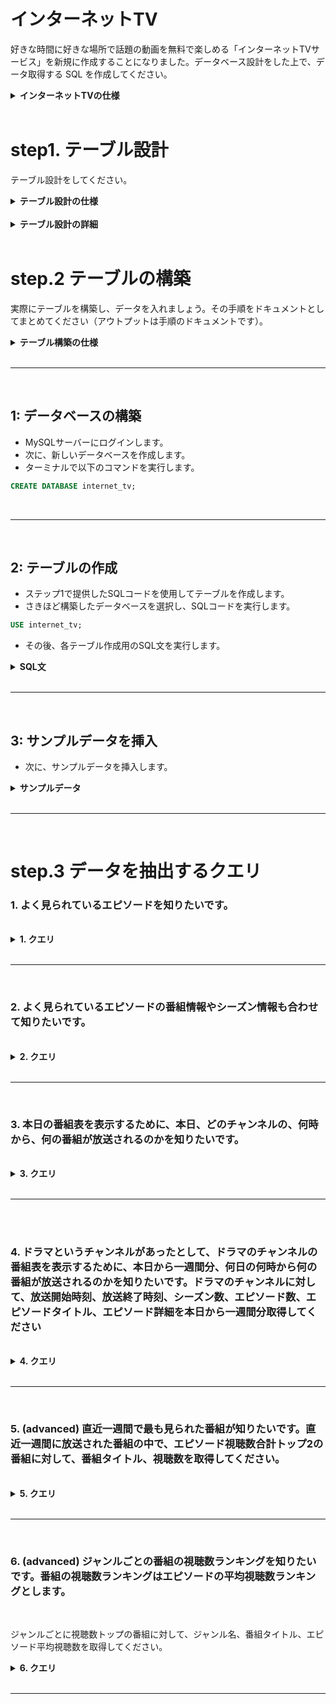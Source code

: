 # インターネットTV

好きな時間に好きな場所で話題の動画を無料で楽しめる「インターネットTVサービス」を新規に作成することになりました。データベース設計をした上で、データ取得する SQL を作成してください。

<details>
<summary><b>インターネットTVの仕様</b></summary>

仕様は次の通りです。サービスのイメージとしては [ABEMA](https://abema.tv/) を頭に思い浮かべてください。

- ドラマ1、ドラマ2、アニメ1、アニメ2、スポーツ、ペットなど、複数のチャンネルがある
- 各チャンネルの下では時間帯ごとに番組枠が1つ設定されており、番組が放映される
- 番組はシリーズになっているものと単発ものがある。シリーズになっているものはシーズンが1つものと、シーズン1、シーズン2のように複数シーズンのものがある。各シーズンの下では各エピソードが設定されている
- 再放送もあるため、ある番組が複数チャンネルの異なる番組枠で放映されることはある
- 番組の情報として、タイトル、番組詳細、ジャンルが画面上に表示される
- 各エピソードの情報として、シーズン数、エピソード数、タイトル、エピソード詳細、動画時間、公開日、視聴数が画面上に表示される。単発のエピソードの場合はシーズン数、エピソード数は表示されない
- ジャンルとしてアニメ、映画、ドラマ、ニュースなどがある。各番組は1つ以上のジャンルに属する
- KPIとして、チャンネルの番組枠のエピソードごとに視聴数を記録する。なお、一つのエピソードは複数の異なるチャンネル及び番組枠で放送されることがあるので、属するチャンネルの番組枠ごとに視聴数がどうだったかも追えるようにする
</details>
<br>

# step1. テーブル設計

テーブル設計をしてください。

<details>
<summary><b>テーブル設計の仕様</b></summary>
テーブルごとにテーブル名、カラム名、データ型、NULL(NULL OK の場合のみ YES と記載)、キー（キーが存在する場合、PRIMARY/INDEX のどちらかを記載）、初期値（ある場合のみ記載）、AUTO INCREMENT（ある場合のみ YES と記載）を記載してください。また、外部キー制約、ユニークキー制約に関しても記載してください。

その際に、少なくとも次のことは満たしてください。

- アプリケーションとして成立すること(プログラムを組んだ際に仕様を満たして動作すること)
- 正規化されていること

以下、アウトプット例です。

テーブル：users

| カラム名 | データ型     | NULL | キー    | 初期値 | AUTO INCREMENT |
| -------- | ------------ | ---- | ------- | ------ | -------------- |
| id       | bigint(20)   |      | PRIMARY |        | YES            |
| name     | varchar(100) |      |         |        |                |
| email    | varchar(100) |      | INDEX   |        |                |

- ユニークキー制約：email カラムに対して設定

テーブル：comments

| カラム名 | データ型   | NULL | キー    | 初期値 | AUTO INCREMENT |
| -------- | ---------- | ---- | ------- | ------ | -------------- |
| id       | bigint(20) |      | PRIMARY |        | YES            |
| user_id  | bigint(20) | YES  | INDEX   | 0      |                |
| content  | text       |      |         |        |                |

- 外部キー制約：user_id に対して、users テーブルの id カラムから設定

</details>
<br>

<details>
<summary><b>テーブル設計の詳細</b></summary>

### channels テーブル：

| カラム名 | データ型     | NULL許容 | 備考         |
| -------- | ------------ | -------- | ------------ |
| id       | int(11)      | NO       | PRIMARY KEY  |
| name     | varchar(255) | YES      | チャンネル名 |

### time_slots テーブル：

| カラム名   | データ型 | NULL許容 | 備考        |
| ---------- | -------- | -------- | ----------- |
| id         | int(11)  | NO       | PRIMARY KEY |
| start_time | time     | NO       | 開始時刻    |
| end_time   | time     | NO       | 終了時刻    |

### programs テーブル：

| カラム名   | データ型     | NULL許容 | 備考                                                                     |
| ---------- | ------------ | -------- | ------------------------------------------------------------------------ |
| id         | int(11)      | NO       | PRIMARY KEY                                                              |
| title      | varchar(255) | NO       | プログラム名                                                             |
| detail     | text         | YES      | 詳細情報                                                                 |
| channel_id | int(11)      | NO       | channelsテーブルのidと外部キー関連、ON DELETE CASCADE, ON UPDATE CASCADE |

### program_time_slots テーブル：

| カラム名     | データ型 | NULL許容 | 備考                                                    |
| ------------ | -------- | -------- | ------------------------------------------------------- |
| program_id   | int(11)  | NO       | programsテーブルのidと外部キー関連、ON DELETE CASCADE   |
| time_slot_id | int(11)  | NO       | time_slotsテーブルのidと外部キー関連、ON DELETE CASCADE |

### genres テーブル：

| カラム名 | データ型     | NULL許容 | 備考        |
| -------- | ------------ | -------- | ----------- |
| id       | int(11)      | NO       | PRIMARY KEY |
| name     | varchar(255) | NO       | ジャンル名  |

### program_genres テーブル：

| カラム名   | データ型 | NULL許容 | 備考                                                                     |
| ---------- | -------- | -------- | ------------------------------------------------------------------------ |
| program_id | int(11)  | NO       | programsテーブルのidと外部キー関連、ON DELETE CASCADE, ON UPDATE CASCADE |
| genre_id   | int(11)  | NO       | genresテーブルのidと外部キー関連、ON DELETE CASCADE, ON UPDATE CASCADE   |
</details>
<br>

# step.2 テーブルの構築

実際にテーブルを構築し、データを入れましょう。その手順をドキュメントとしてまとめてください（アウトプットは手順のドキュメントです）。

<details>
<summary><b>テーブル構築の仕様</b></summary>
具体的には、以下のことを行う手順のドキュメントを作成してください。

1. データベースを構築します
2. ステップ1で設計したテーブルを構築します
3. サンプルデータを入れます。サンプルデータはご自身で作成ください（ChatGPTを利用すると比較的簡単に生成できます）

手順のドキュメントは、他の人が見た時にその手順通りに実施すればテーブル作成及びサンプルデータ格納が行えるように記載してください。

なお、ステップ2は以下のことを狙っています。

- データを実際に入れることでステップ3でデータ抽出クエリを試せるようにすること
- 手順をドキュメントにまとめることで、自身がやり直したい時にすぐやり直せること
- 手順を人が同じように行えるようにまとめることで、ドキュメントコミュニケーション力を上げること
</details>
<br>
<hr>
<br>

## 1: データベースの構築

- MySQLサーバーにログインします。
- 次に、新しいデータベースを作成します。
- ターミナルで以下のコマンドを実行します。

```sql
CREATE DATABASE internet_tv;
```
<br>
<hr>
<br>

## 2: テーブルの作成

- ステップ1で提供したSQLコードを使用してテーブルを作成します。
- さきほど構築したデータベースを選択し、SQLコードを実行します。

```sql
USE internet_tv;
```

- その後、各テーブル作成用のSQL文を実行します。

<details>
<summary><b>SQL文</b></summary>

```sql
NSERT INTO channels (id, name) VALUES
(1, 'NHK'),
(2, 'NTV'),
(3, 'TBS'),
(4, 'Fuji TV'),
(5, 'TV Asahi');

INSERT INTO time_slots (id, start_time, end_time) VALUES
(1, '06:00:00', '06:30:00'),
(2, '06:30:00', '07:00:00'),
(3, '07:00:00', '07:30:00'),
...
(n-1, n-1 * ':30:00', n * ':30:00'),
(n, n * ':30:00', n+1 * ':30:00');

INSERT INTO programs (id, title, detail, channel_id) VALUES
(1, 'NHKニュースおはよう日本（前半）', '最新のニュースや気象情報などをお伝えします。', 1),
...
(m-1, 'ドラゴンボール超（再）', '孫悟空と仲間たちが宇宙の平和を守るために戦うアニメ。第1話「平和の報酬 一億ゼニーは誰の手に!?」', 4),
(m, 'クレヨンしんちゃん（新）', '野原しんのすけとその家族や友人たちの日常を描くギャグアニメ。第1109話「ひまわりとお花見」', 5);

INSERT INTO program_time_slots (program_id, time_slot_id) VALUES
(1, 1),
...
(m-1, n-2),
(m, n-1);

INSERT INTO genres (id, name) VALUES
(1, 'ニュース'),
(2, '情報番組'),
(3, 'ドラマ'),
...
(k-1, 'アニメ'),
(k, '映画');

INSERT INTO program_genres (program_id, genre_id) VALUES
(1, 1),
...
(m-1, k-1),
(m, k-1);
```
</details>
<br>
<hr>
<br>

## 3: サンプルデータを挿入

- 次に、サンプルデータを挿入します。

<details>
<summary><b>サンプルデータ</b></summary>

```sql
INSERT INTO channels (id, name) VALUES
(1, 'NHK'),
(2, 'NTV'),
(3, 'TBS'),
(4, 'Fuji TV'),
(5, 'TV Asahi');

INSERT INTO time_slots (id, start_time, end_time) VALUES
(1, '06:00:00', '06:30:00'),
(2, '06:30:00', '07:00:00'),
(3, '07:00:00', '07:30:00'),
(4, '07:30:00', '08:00:00'),
(5, '08:00:00', '08:30:00'),
(6, '08:30:00', '09:00:00');

INSERT INTO programs (id, title, detail, channel_id) VALUES
(1, 'NHKニュースおはよう日本（前半）', '最新のニュースや気象情報などをお伝えします。', 1),
(2, 'NNNドキュメント72時間', '日本全国の様々な場所やテーマを取材するドキュメンタリー番組。', 2),
(3, 'ひるおび！', 'ニュース、天気予報、スポーツなどを扱う情報番組。', 3),
(4, '総力報道！THE NEWS', 'ニュースや経済情報、芸能情報などを扱う報道番組。', 4),
(5, '報道ステーション', '日本の政治、社会、経済、科学、文化、芸能などに関する最新のニュースを扱う報道番組。', 5);

INSERT INTO program_time_slots (program_id, time_slot_id) VALUES
(1, 1),
(2, 2),
(3, 3),
(4, 4),
(5, 5);

INSERT INTO genres (id, name) VALUES
(1, 'ニュース'),
(2, '情報番組'),
(3, 'ドラマ'),
(4, 'バラエティ'),
(5, 'スポーツ'),
(6, '音楽'),
(7, 'アニメ'),
(8, '映画');

INSERT INTO program_genres (program_id, genre_id) VALUES
(1, 1),
(2, 2),
(3, 2),
(4, 1),
(5, 1);
```

</details>

<br>
<hr>
<br>

# step.3 データを抽出するクエリ


### 1. よく見られているエピソードを知りたいです。
<br>
<details>
<summary><b>1. クエリ</b></summary>

- エピソード視聴数トップ3のエピソードタイトルと視聴数を取得してください

<br>

```sql
SELECT episode_title, views
FROM episodes
ORDER BY views DESC
LIMIT 3;
```

</details>

<br>
<hr>
<br>



### 2. よく見られているエピソードの番組情報やシーズン情報も合わせて知りたいです。
<br>
<details>
<summary><b>2. クエリ</b></summary>

- エピソード視聴数トップ3の番組タイトル、シーズン数、エピソード数、エピソードタイトル、視聴数を取得してください。
<br>
```sql
SELECT programs.title, seasons.season_number, episodes.episode_number, episodes.episode_title, episodes.views
FROM programs
INNER JOIN seasons ON programs.program_id = seasons.program_id
INNER JOIN episodes ON seasons.season_id = episodes.season_id
ORDER BY episodes.views DESC
LIMIT 3;
```

- エピソードテーブルからエピソードタイトルと視聴数を取得し、視聴数の降順でソート。
- 上位3つを取得するSQLを実行。
</details>
<br>
<hr>
<br>


### 3. 本日の番組表を表示するために、本日、どのチャンネルの、何時から、何の番組が放送されるのかを知りたいです。
<br>

<details>
<summary><b>3. クエリ</b></summary>

- 本日放送される全ての番組に対して、チャンネル名、放送開始時刻(日付+時間)、放送終了時刻、シーズン数、エピソード数、エピソードタイトル、エピソード詳細を取得してください。
- なお、番組の開始時刻が本日のものを本日放送される番組とみなすものとします。

```sql
  SELECT channels.name, programs.start_time, programs.end_time, seasons.season_number, episodes.episode_number, episodes.episode_title, episodes.episode_description
  FROM channels
  INNER JOIN programs ON channels.channel_id = programs.channel_id
  INNER JOIN seasons ON programs.program_id = seasons.program_id
  INNER JOIN episodes ON seasons.season_id = episodes.season_id
  WHERE DATE(programs.start_time) = CURDATE()
  ORDER BY programs.start_time;

```
</details>
<br>
<hr>
<br>
<br>

### 4. ドラマというチャンネルがあったとして、ドラマのチャンネルの番組表を表示するために、本日から一週間分、何日の何時から何の番組が放送されるのかを知りたいです。ドラマのチャンネルに対して、放送開始時刻、放送終了時刻、シーズン数、エピソード数、エピソードタイトル、エピソード詳細を本日から一週間分取得してください
<br>

<details>
<summary><b>4. クエリ</b></summary>

```sql
SELECT
    program.start_time,
    program.end_time,
    program.season_number,
    program.episode_number,
    program.episode_title,
    program.episode_description
FROM
    program
WHERE
    program.channel = 'ドラマ'
    AND program.start_time >= NOW()
    AND program.start_time <= DATE_ADD(NOW(), INTERVAL 1 WEEK)
ORDER BY
    program.start_time ASC;

```
- programテーブルから、チャンネルが「ドラマ」であり、開始時刻が本日以降の一週間分の番組を取得。
- 番組表は開始時刻で昇順にソート。

</details>
<br>
<hr>
<br>

### 5. (advanced) 直近一週間で最も見られた番組が知りたいです。直近一週間に放送された番組の中で、エピソード視聴数合計トップ2の番組に対して、番組タイトル、視聴数を取得してください。
<br>

<details>
<summary><b>5. クエリ</b></summary>

```sql
SELECT
    program.title,
    SUM(viewership.episode_views) AS total_views
FROM
    program
    JOIN viewership ON program.id = viewership.program_id
WHERE
    program.start_time >= DATE_SUB(NOW(), INTERVAL 1 WEEK)
GROUP BY
    program.id
ORDER BY
    total_views DESC
LIMIT 2;

```

- programテーブルとviewershipテーブルを結合して、直近一週間に放送された番組のうち、エピソード視聴数合計がトップ2の番組を取得。
- 番組タイトルと視聴数のみが取得される。
- 番組タイトルで降順にソート。
</details>
<br>
<hr>
<br>

### 6. (advanced) ジャンルごとの番組の視聴数ランキングを知りたいです。番組の視聴数ランキングはエピソードの平均視聴数ランキングとします。
<br>

  ジャンルごとに視聴数トップの番組に対して、ジャンル名、番組タイトル、エピソード平均視聴数を取得してください。

<details>
<summary><b>6. クエリ</b></summary>

```sql
SELECT
    program.genre,
    program.title,
    AVG(viewership.episode_views) AS avg_views
FROM
    program
    JOIN viewership ON program.id = viewership.program_id
GROUP BY
    program.id,
    program.genre
HAVING
    AVG(viewership.episode_views) = (
        SELECT
            MAX(avg_views)
        FROM
            (
                SELECT
                    program.genre,
                    program.id,
                    AVG(viewership.episode_views) AS avg_views
                FROM
                    program
                    JOIN viewership ON program.id = viewership.program_id
                GROUP BY
                    program.id,
                    program.genre


```
- programテーブルとviewershipテーブルをJOINし、番組のIDとジャンル、およびエピソードごとの視聴数を取得。
- GROUP BYを使用して、番組のIDとジャンルごとにグループ化し、エピソードの平均視聴数を計算。
- HAVINGを使用して、各ジャンルごとに最も高い平均視聴数を持つ番組のみを選択。
- サブクエリを使用して、最大平均視聴数を計算し、その値に一致する番組を選択。
- 選択された番組のジャンル、タイトル、およびエピソードの平均視聴数を取得。

</details>
<br>
<hr>
<br>
